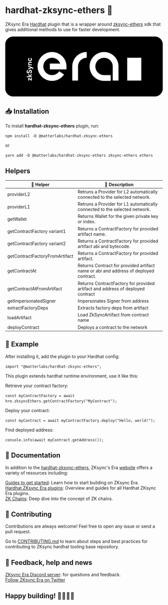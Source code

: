 # hardhat-zksync-ethers 🚀

ZKsync Era [Hardhat](https://hardhat.org/) plugin that is a wrapper around [zksync-ethers](https://www.npmjs.com/package/zksync-ethers) sdk that gives additional methods to use for faster development.

![Era Logo](https://github.com/matter-labs/era-contracts/raw/main/eraLogo.svg)

## 📥 Installation

To install **hardhat-zksync-ethers** plugin, run:

`npm install -D @matterlabs/hardhat-zksync-ethers`

or

`yarn add -D @matterlabs/hardhat-zksync-ethers zksync-ethers ethers`

## Helpers

| 🙏 Helper                                     | 📄 Description                                                                                                |
|-----------------------------------------------|---------------------------------------------------------------------------------------------------------------|
| providerL2                                      | Retruns a Provider for L2 automatically connected to the selected network.                                           |
| providerL1                                      | Retruns a Provider for L1 automatically connected to the selected network.                                           |
| getWallet                                     | Returns Wallet for the given private key or index.                                                            |
| getContractFactory variant1                   | Returns a ContractFactory for provided artifact name.                                                         |
| getContractFactory variant2                   | Returns a ContractFactory for provided artifact abi and bytecode.                                             |
| getContractFactoryFromArtifact                | Returns a ContractFactory for provided artifact.                                                              |
| getContractAt                                 | Returns Contract for provided artifact name or abi and address of deployed contract.                          |
| getContractAtFromArtifact                     | Returns ContractFactory for provided artifact and address of deployed contract                                |
| getImpersonatedSigner                         | Impersonates Signer from address                                                                              |
| extractFactoryDeps                            | Extracts factory deps from artifact                                                                           |
| loadArtifact                                  | Load ZkSyncArtifact from contract name                                                                        |
| deployContract                                | Deploys a contract to the network                                                                             |

## 📖 Example

After installing it, add the plugin to your Hardhat config:

`import "@matterlabs/hardhat-zksync-ethers";`

This plugin extends hardhat runtime environment, use it like this:

Retrieve your contract factory:

`const myContractFactory = await hre.zksyncEthers.getContractFactory("MyContract");`

Deploy your contract: 

`const myContract = await myContractFactory.deploy("Hello, world!");`

Find deployed address:

`console.info(await myContract.getAddress());`

## 📝 Documentation

In addition to the [hardhat-zksync-ethers](https://docs.zksync.io/build/tooling/hardhat/hardhat-zksync-ethers), ZKsync's Era [website](https://docs.zksync.io/build) offers a variety of resources including:

[Guides to get started](https://docs.zksync.io/build/start-coding/zksync-101): Learn how to start building on ZKsync Era.\
[Hardhat ZKsync Era plugins](https://docs.zksync.io/build/tooling/hardhat/getting-started): Overview and guides for all Hardhat ZKsync Era plugins.\
[ZK Chains](https://docs.zksync.io/zk-stack/concepts/zk-chains#what-are-zk-chains): Deep dive into the concept of ZK chains.

## 🤝 Contributing

Contributions are always welcome! Feel free to open any issue or send a pull request.

Go to [CONTRIBUTING.md](https://github.com/matter-labs/hardhat-zksync/blob/main/.github/CONTRIBUTING.md) to learn about steps and best practices for contributing to ZKsync hardhat tooling base repository.  


## 🙌 Feedback, help and news

[ZKsync Era Discord server](https://join.zksync.dev/): for questions and feedback.\
[Follow ZKsync Era on Twitter](https://twitter.com/zksync)

## Happy building! 👷‍♀️👷‍♂️
